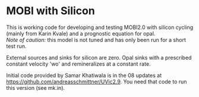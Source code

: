 # MOBI with Silicon
This is working code for developing and testing MOBI2.0 with silicon cycling (mainly from Karin Kvale) and a prognostic equation for opal.  
*Note of caution:* this model is not tuned and has only been run for a short test run.  

External sources and sinks for silicon are zero.
Opal sinks with a prescribed constant velocity 'wo' and remineralizes at a constant rate.

Initial code provided by Samar Khatiwala is in the 08 updates at https://github.com/andreasschmittner/UVic2.9. You need that code to run this version (see mk.in).

